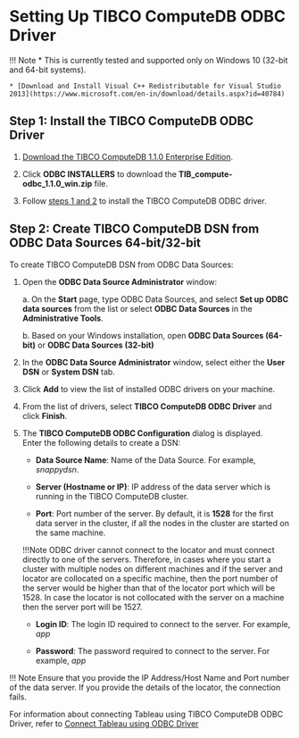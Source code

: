 # Setting Up TIBCO ComputeDB ODBC Driver

!!! Note
	* This is currently tested and supported only on Windows 10 (32-bit and 64-bit systems).

    * [Download and Install Visual C++ Redistributable for Visual Studio 2013](https://www.microsoft.com/en-in/download/details.aspx?id=40784) 

## Step 1: Install the TIBCO ComputeDB ODBC Driver

1. [Download the TIBCO ComputeDB 1.1.0 Enterprise Edition](install.md#download-snappydata).

2. Click **ODBC INSTALLERS** to download the **TIB_compute-odbc_1.1.0_win.zip** file.

3. Follow [steps 1 and 2](howto/connect_using_odbc_driver.md) to install the TIBCO ComputeDB ODBC driver.

## Step 2: Create TIBCO ComputeDB DSN from ODBC Data Sources 64-bit/32-bit

To create TIBCO ComputeDB DSN from ODBC Data Sources:

1. Open the **ODBC Data Source Administrator** window:

	a. On the **Start** page, type ODBC Data Sources, and select **Set up ODBC data sources** from the list or select **ODBC Data Sources** in the **Administrative Tools**.

	b. Based on your Windows installation, open **ODBC Data Sources (64-bit)** or **ODBC Data Sources (32-bit)**

2. In the **ODBC Data Source Administrator** window, select either the **User DSN** or **System DSN** tab. 

3. Click **Add** to view the list of installed ODBC drivers on your machine.

4. From the list of drivers, select **TIBCO ComputeDB ODBC Driver** and click **Finish**.

5. The **TIBCO ComputeDB ODBC Configuration** dialog is displayed. </br>Enter the following details to create a DSN:

	* **Data Source Name**: Name of the Data Source. For example, *snappydsn*.  

	* **Server (Hostname or IP)**: IP address of the data server which is running in the TIBCO ComputeDB cluster.

	* **Port**: Port number of the server. By default, it is **1528** for the first data server in the cluster, if all the nodes in the cluster are started on the same machine.

	!!!Note
		ODBC driver cannot connect to the locator and must connect directly to one of the servers. Therefore, in cases where you start a cluster with multiple nodes on different machines and if the server and locator are collocated on a specific machine, then the port number of the server would be higher than that of the locator port which will be 1528. In case the locator is not collocated with the server on a machine then the server port will be 1527.

	* **Login ID**: The login ID required to connect to the server. For example, *app*

	* **Password**: The password required to connect to the server. For example, *app*

!!! Note
	Ensure that you provide the IP Address/Host Name and Port number of the data server. If you provide the details of the locator, the connection fails. 

For information about connecting Tableau using TIBCO ComputeDB ODBC Driver, refer to [Connect Tableau using ODBC Driver](./howto/tableauconnect.md#odbcdritab)
